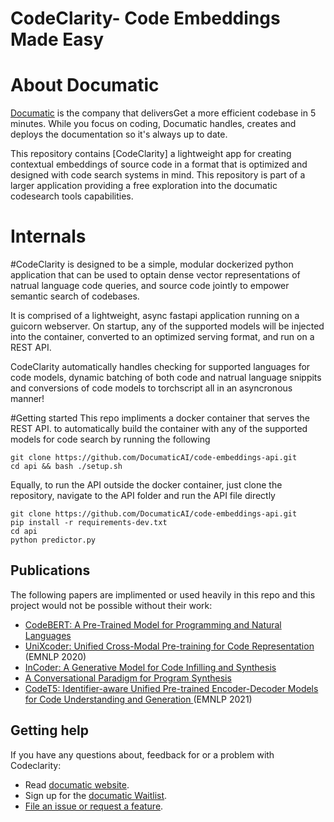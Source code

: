 # CodeClarity- Code Embeddings Made Easy

# About Documatic

[Documatic](https://www.documatic.com/) is the company that deliversGet a more efficient codebase in 5 minutes. While you focus on coding, Documatic handles, creates and deploys the documentation so it's always up to date.

This repository contains [CodeClarity] a lightweight app for creating contextual embeddings of source code in a format that is optimized and designed with code search systems 
in mind. This repository is part of a larger application providing a free exploration into the documatic codesearch tools capabilities. 

# Internals 
#CodeClarity is designed to be a simple, modular dockerized python application that can be used to optain dense vector representations of natrual language code queries, and source code jointly to empower semantic search of codebases. 

It is comprised of a lightweight, async fastapi application running on a guicorn webserver. On startup, any of the supported models will be injected into the container, converted to an optimized serving format, and run on a REST API. 

CodeClarity automatically handles checking for supported languages for code models, dynamic batching of both code and natrual language snippits and conversions of code models to torchscript all in an asyncronous manner! 

#Getting started 
This repo impliments a docker container that serves the REST API. to automatically build the container with any of the supported models for code search by running the following 

```
git clone https://github.com/DocumaticAI/code-embeddings-api.git 
cd api && bash ./setup.sh
```

Equally, to run the API outside the docker container, just clone the repository, navigate to the API folder and run the API file directly 
```
git clone https://github.com/DocumaticAI/code-embeddings-api.git 
pip install -r requirements-dev.txt
cd api
python predictor.py
```

## <a name="help"></a>Publications

The following papers are implimented or used heavily in this repo and this project would not be possible without their work:

- [CodeBERT: A Pre-Trained Model for Programming and Natural Languages](https://arxiv.org/abs/2002.08155)
- [UniXcoder: Unified Cross-Modal Pre-training for Code Representation](https://arxiv.org/abs/2203.03850) (EMNLP 2020)
- [InCoder: A Generative Model for Code Infilling and Synthesis](https://arxiv.org/abs/2204.05999)
- [A Conversational Paradigm for Program Synthesis](https://arxiv.org/pdf/2203.13474.pdf)
- [ CodeT5: Identifier-aware Unified Pre-trained Encoder-Decoder Models for Code Understanding and Generation ](https://github.com/salesforce/CodeT5) (EMNLP 2021)


## <a name="help"></a>Getting help

If you have any questions about, feedback for or a problem with Codeclarity:

- Read [documatic website](https://www.documatic.com/).
- Sign up for the [documatic Waitlist](https://documatic-website.vercel.app/waitlist).
- [File an issue or request a feature](https://github.com/DocumaticAI/Roadmap).
